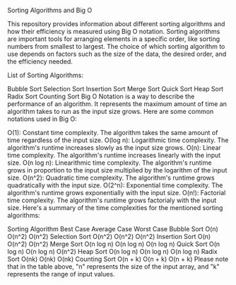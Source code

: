 Sorting Algorithms and Big O

This repository provides information about different sorting algorithms and how their efficiency is measured using Big O notation. Sorting algorithms are important tools for arranging elements in a specific order, like sorting numbers from smallest to largest. The choice of which sorting algorithm to use depends on factors such as the size of the data, the desired order, and the efficiency needed.

List of Sorting Algorithms:

Bubble Sort
Selection Sort
Insertion Sort
Merge Sort
Quick Sort
Heap Sort
Radix Sort
Counting Sort
Big O Notation is a way to describe the performance of an algorithm. It represents the maximum amount of time an algorithm takes to run as the input size grows. Here are some common notations used in Big O:

O(1): Constant time complexity. The algorithm takes the same amount of time regardless of the input size.
O(log n): Logarithmic time complexity. The algorithm's runtime increases slowly as the input size grows.
O(n): Linear time complexity. The algorithm's runtime increases linearly with the input size.
O(n log n): Linearithmic time complexity. The algorithm's runtime grows in proportion to the input size multiplied by the logarithm of the input size.
O(n^2): Quadratic time complexity. The algorithm's runtime grows quadratically with the input size.
O(2^n): Exponential time complexity. The algorithm's runtime grows exponentially with the input size.
O(n!): Factorial time complexity. The algorithm's runtime grows factorialy with the input size.
Here's a summary of the time complexities for the mentioned sorting algorithms:

Sorting Algorithm	Best Case	Average Case	Worst Case
Bubble Sort	O(n)	O(n^2)	O(n^2)
Selection Sort	O(n^2)	O(n^2)	O(n^2)
Insertion Sort	O(n)	O(n^2)	O(n^2)
Merge Sort	O(n log n)	O(n log n)	O(n log n)
Quick Sort	O(n log n)	O(n log n)	O(n^2)
Heap Sort	O(n log n)	O(n log n)	O(n log n)
Radix Sort	O(nk)	O(nk)	O(nk)
Counting Sort	O(n + k)	O(n + k)	O(n + k)
Please note that in the table above, "n" represents the size of the input array, and "k" represents the range of input values.
